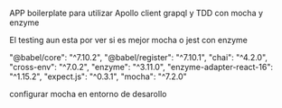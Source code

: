 APP boilerplate para utilizar
Apollo client grapql  y TDD con mocha y enzyme

El testing aun esta por ver si es mejor mocha o jest con enzyme

  "@babel/core": "^7.10.2",
    "@babel/register": "^7.10.1",
    "chai": "^4.2.0",
    "cross-env": "^7.0.2",
    "enzyme": "^3.11.0",
    "enzyme-adapter-react-16": "^1.15.2",
    "expect.js": "^0.3.1",
    "mocha": "^7.2.0"

configurar mocha en entorno de desarollo